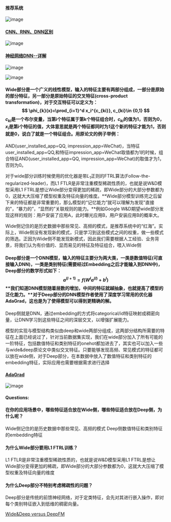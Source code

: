 #### 推荐系统

![image](https://user-images.githubusercontent.com/39177230/111759984-2bdb3880-88d9-11eb-8bd7-c07a759f0b23.png)


#### [CNN、RNN、DNN区别](https://blog.csdn.net/lff1208/article/details/77717149)

![image](https://user-images.githubusercontent.com/39177230/111754741-4e6a5300-88d3-11eb-83aa-c7015afc501c.png)

#### [神经网络DNN--详解](https://blog.csdn.net/qq_33472146/article/details/91351181)

![image](https://user-images.githubusercontent.com/39177230/111755165-c5075080-88d3-11eb-96ba-b5b1a353c835.png)

![image](https://user-images.githubusercontent.com/39177230/111757653-83c47000-88d6-11eb-8393-01529848a8eb.png)


#### Wide部分是一个广义的线性模型，输入的特征主要有两部分组成，一部分是原始的部分特征，另一部分是原始特征的交叉特征(cross-product transformation)，对于交互特征可以定义为： $$ \phi_{k}(x)=\prod_{i=1}^d x_i^{c_{ki}}, c_{ki}\in {0,1} $$ $c_{ki}$是一个布尔变量，当第i个特征属于第k个特征组合时，$c_{ki}$的值为1，否则为0，$x_i$是第i个特征的值，大体意思就是两个特征都同时为1这个新的特征才能为1，否则就是0，说白了就是一个特征组合。用原论文的例子举例：

AND(user_installed_app=QQ, impression_app=WeChat)，当特征user_installed_app=QQ,和特征impression_app=WeChat取值都为1的时候，组合特征AND(user_installed_app=QQ, impression_app=WeChat)的取值才为1，否则为0。

对于wide部分训练时候使用的优化器是带$L_1$正则的FTRL算法(Follow-the-regularized-leader)，而L1 FTLR是非常注重模型稀疏性质的，也就是说W&D模型采用L1 FTRL是想让Wide部分变得更加的稀疏，即Wide部分的大部分参数都为0，这就大大压缩了模型权重及特征向量的维度。**Wide部分模型训练完之后留下来的特征都是非常重要的，那么模型的“记忆能力”就可以理解为发现"直接的"，“暴力的”，“显然的”关联规则的能力。**例如Google W&D期望wide部分发现这样的规则：用户安装了应用A，此时曝光应用B，用户安装应用B的概率大。

Wide侧记住的是历史数据中那些常见、高频的模式，是推荐系统中的“红海”。实际上，Wide侧没有发现新的模式，只是学习到这些模式之间的权重，做一些模式的筛选。正因为Wide侧不能发现新模式，因此我们需要根据人工经验、业务背景，将我们认为有价值的、显而易见的特征及特征组合，喂入Wide侧

#### Deep部分是一个DNN模型，输入的特征主要分为两大类，一类是数值特征(可直接输入DNN)，一类是类别特征(需要经过Embedding之后才能输入到DNN中)，Deep部分的数学形式如下： $$ a^{(l+1)} = f(W^{l}a^{(l)} + b^{l}) $$ **我们知道DNN模型随着层数的增加，中间的特征就越抽象，也就提高了模型的泛化能力。**对于Deep部分的DNN模型作者使用了深度学习常用的优化器AdaGrad，这也是为了使得模型可以得到更精确的解。

Deep侧就是DNN，通过embedding的方式将categorical/id特征映射成稠密向量，让DNN学习到这些特征之间的深层交叉，以增强扩展能力。

模型的实现与模型结构类似由deep和wide两部分组成，这两部分结构所需要的特征在上面已经说过了，针对当前数据集实现，我们在wide部分加入了所有可能的一阶特征，包括数值特征和类别特征的onehot都加进去了，其实也可以加入一些与wide&deep原论文中类似交叉特征。只要能够发现高频、常见模式的特征都可以放在wide侧，对于Deep部分，在本数据中放入了数值特征和类别特征的embedding特征，实际应用也需要根据需求进行选择

#### [AdaGrad](https://blog.csdn.net/u010089444/article/details/76725843?ops_request_misc=%257B%2522request%255Fid%2522%253A%2522161614564616780262511289%2522%252C%2522scm%2522%253A%252220140713.130102334..%2522%257D&request_id=161614564616780262511289&biz_id=0&utm_medium=distribute.pc_search_result.none-task-blog-2~all~baidu_landing_v2~default-6-76725843.first_rank_v2_pc_rank_v29&utm_term=Adagrad)
![image](https://user-images.githubusercontent.com/39177230/111758613-ac009e80-88d7-11eb-9e5b-dcbc596376be.png)


#### Questions:

#### 在你的应用场景中，哪些特征适合放在Wide侧，哪些特征适合放在Deep侧，为什么呢？
Wide侧记住的是历史数据中那些常见、高频的模式
Deep侧数值特征和类别特征的embedding特征


#### 为什么Wide部分要用L1 FTRL训练？
L1 FTLR是非常注重模型稀疏性质的，也就是说W&D模型采用L1 FTRL是想让Wide部分变得更加的稀疏，即Wide部分的大部分参数都为0，这就大大压缩了模型权重及特征向量的维度

#### 为什么Deep部分不特别考虑稀疏性的问题？
Deep部分是传统的前馈神经网络，对于定类特征，会先对其进行嵌入操作，即对每个类别特征嵌入到低维的稠密向量。

[Wide&Deep versus DeepFM](https://blog.csdn.net/sinat_29819401/article/details/91359217?ops_request_misc=%257B%2522request%255Fid%2522%253A%2522161614607416780266229481%2522%252C%2522scm%2522%253A%252220140713.130102334.pc%255Fall.%2522%257D&request_id=161614607416780266229481&biz_id=0&utm_medium=distribute.pc_search_result.none-task-blog-2~all~first_rank_v2~rank_v29-11-91359217.first_rank_v2_pc_rank_v29&utm_term=wide+deep%E7%89%B9%E5%BE%81%E5%B7%A5%E7%A8%8B)


